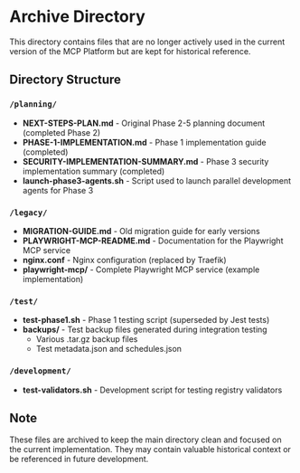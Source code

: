 # Archive Directory

This directory contains files that are no longer actively used in the current version of the MCP Platform but are kept for historical reference.

## Directory Structure

### `/planning/`
- **NEXT-STEPS-PLAN.md** - Original Phase 2-5 planning document (completed Phase 2)
- **PHASE-1-IMPLEMENTATION.md** - Phase 1 implementation guide (completed)
- **SECURITY-IMPLEMENTATION-SUMMARY.md** - Phase 3 security implementation summary (completed)
- **launch-phase3-agents.sh** - Script used to launch parallel development agents for Phase 3

### `/legacy/`
- **MIGRATION-GUIDE.md** - Old migration guide for early versions
- **PLAYWRIGHT-MCP-README.md** - Documentation for the Playwright MCP service
- **nginx.conf** - Nginx configuration (replaced by Traefik)
- **playwright-mcp/** - Complete Playwright MCP service (example implementation)

### `/test/`
- **test-phase1.sh** - Phase 1 testing script (superseded by Jest tests)
- **backups/** - Test backup files generated during integration testing
  - Various .tar.gz backup files
  - Test metadata.json and schedules.json

### `/development/`
- **test-validators.sh** - Development script for testing registry validators

## Note
These files are archived to keep the main directory clean and focused on the current implementation. They may contain valuable historical context or be referenced in future development.